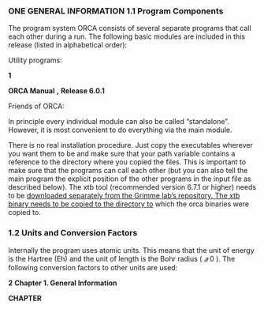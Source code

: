 ### **ONE** **GENERAL INFORMATION** **1.1 Program Components**

The program system ORCA consists of several separate programs that call each other during a run. The following
basic modules are included in this release (listed in alphabetical order):

Utility programs:

**1**

**ORCA Manual** **,** **Release 6.0.1**

Friends of ORCA:

In principle every individual module can also be called “standalone”. However, it is most convenient to do everything via the main module.

There is no real installation procedure. Just copy the executables wherever you want them to be and make sure
that your path variable contains a reference to the directory where you copied the files. This is important to make
sure that the programs can call each other (but you can also tell the main program the explicit position of the other
programs in the input file as described below). The xtb tool (recommended version 6.7.1 or higher) needs to be
[downloaded separately from the Grimme lab’s repository. The xtb binary needs to be copied to the directory to](https://github.com/grimme-lab/xtb/releases/tag/v6.7.1)
which the orca binaries were copied to.
### **1.2 Units and Conversion Factors**

Internally the program uses atomic units. This means that the unit of energy is the Hartree (Eh) and the unit of
length is the Bohr radius ( *𝑎* 0 ). The following conversion factors to other units are used:

**2** **Chapter 1. General Information**

**CHAPTER**